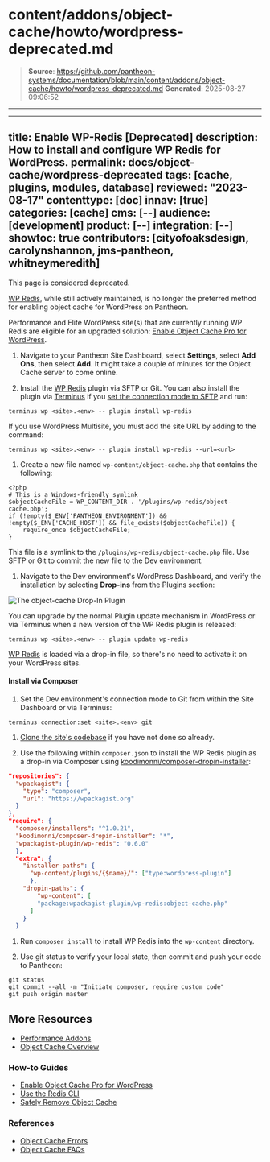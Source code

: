 # content/addons/object-cache/howto/wordpress-deprecated.md

> **Source**: https://github.com/pantheon-systems/documentation/blob/main/content/addons/object-cache/howto/wordpress-deprecated.md
> **Generated**: 2025-08-27 09:06:52

---

---
title: Enable WP-Redis [Deprecated]
description: How to install and configure WP Redis for WordPress.
permalink: docs/object-cache/wordpress-deprecated
tags: [cache, plugins, modules, database]
reviewed: "2023-08-17"
contenttype: [doc]
innav: [true]
categories: [cache]
cms: [--]
audience: [development]
product: [--]
integration: [--]
showtoc: true
contributors: [cityofoaksdesign, carolynshannon, jms-pantheon, whitneymeredith]
---

<Alert title="Warning" type="danger">

This page is considered deprecated.

[WP Redis](https://wordpress.org/plugins/wp-redis), while still actively maintained, is no longer the preferred method for enabling object cache for WordPress on Pantheon.

Performance and Elite WordPress site(s) that are currently running WP Redis are eligible for an upgraded solution: [Enable Object Cache Pro for WordPress](/object-cache/wordpress).

</Alert>


1. Navigate to your Pantheon Site Dashboard, select **Settings**, select **Add Ons**, then select **Add**. It might take a couple of minutes for the Object Cache server to come online.

1. Install the [WP Redis](https://wordpress.org/plugins/wp-redis/) plugin via SFTP or Git. You can also install the plugin via [Terminus](/terminus) if you [set the connection mode to SFTP](/guides/sftp) and run:

  ```bash{promptUser: user}
  terminus wp <site>.<env> -- plugin install wp-redis
  ```

  If you use WordPress Multisite, you must add the site URL by adding to the command:

  ```bash{promptUser: user}
  terminus wp <site>.<env> -- plugin install wp-redis --url=<url>
  ```

1. Create a new file named `wp-content/object-cache.php` that contains the following:

  ```php:title="object-cache.php"
  <?php
  # This is a Windows-friendly symlink
  $objectCacheFile = WP_CONTENT_DIR . '/plugins/wp-redis/object-cache.php';
  if (!empty($_ENV['PANTHEON_ENVIRONMENT']) && !empty($_ENV['CACHE_HOST']) && file_exists($objectCacheFile)) {
      require_once $objectCacheFile;
  }
  ```

  This file is a symlink to the `/plugins/wp-redis/object-cache.php` file. Use SFTP or Git to commit the new file to the Dev environment.

1. Navigate to the Dev environment's WordPress Dashboard, and verify the installation by selecting **Drop-ins** from the Plugins section:

  ![The object-cache Drop-In Plugin](../../../../images/redis-dropin-plugin.png "The object-cache plugin, visible in the Drop-ins section of Plugins.")

  You can upgrade by the normal Plugin update mechanism in WordPress or via Terminus when a new version of the WP Redis plugin is released:

  ```bash{promptUser: user}
  terminus wp <site>.<env> -- plugin update wp-redis
  ```

<Alert title="Note" type="info">

[WP Redis](https://wordpress.org/plugins/wp-redis/) is loaded via a drop-in file, so there's no need to activate it on your WordPress sites.

</Alert>

<Accordion title="Explore Advanced Install Methods (Optional)" id="advance-installs" icon="lightbulb">

#### Install via Composer

1. Set the Dev environment's connection mode to Git from within the Site Dashboard or via Terminus:

  ```bash{promptUser: user}
  terminus connection:set <site>.<env> git
  ```

1. [Clone the site's codebase](/guides/git/git-config#clone-your-site-codebase) if you have not done so already.

1. Use the following within `composer.json` to install the WP Redis plugin as a drop-in via Composer using [koodimonni/composer-dropin-installer](https://github.com/Koodimonni/Composer-Dropin-Installer):

  ```json:title=composer.json
  "repositories": {
    "wpackagist": {
      "type": "composer",
      "url": "https://wpackagist.org"
    }
  },
  "require": {
    "composer/installers": "^1.0.21",
    "koodimonni/composer-dropin-installer": "*",
    "wpackagist-plugin/wp-redis": "0.6.0"
    },
    "extra": {
      "installer-paths": {
        "wp-content/plugins/{$name}/": ["type:wordpress-plugin"]
        },
      "dropin-paths": {
          "wp-content": [
          "package:wpackagist-plugin/wp-redis:object-cache.php"
        ]
      }
    }
  ```

1. Run `composer install` to install WP Redis into the `wp-content` directory.

1. Use git status to verify your local state, then commit and push your code to Pantheon:

  ```bash{promptUser: user}
  git status
  git commit --all -m "Initiate composer, require custom code"
  git push origin master
  ```

</Accordion>

## More Resources
- [Performance Addons](/addons)
- [Object Cache Overview](/object-cache)


### How-to Guides
- [Enable Object Cache Pro for WordPress](/object-cache/wordpress)
- [Use the Redis CLI](/object-cache/cli)
- [Safely Remove Object Cache](/object-cache/remove)


### References
- [Object Cache Errors](/object-cache/errors)
- [Object Cache FAQs](/object-cache/faq)
